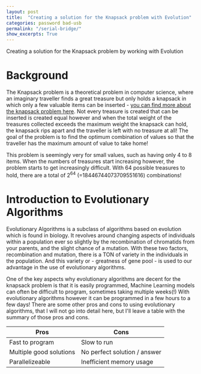 ```yaml
---
layout: post
title:  "Creating a solution for the Knapsack problem with Evolution"
categories: password bad-usb
permalink: "/serial-bridge/"
show_excerpts: True
---
```


Creating a solution for the Knapsack problem by working with Evolution

# Background
The Knapsack problem is a theoretical problem in computer science, where an imaginary traveller finds a great treasure but only holds a knapsack in which only a few valuable items can be inserted - [you can find more about the knapsack problem here](https://en.wikipedia.org/wiki/Knapsack_problem).
Not every treasure is created that can be inserted is created equal however and when the total weight of the treasures collected exceeds the maximum weight the knapsack can hold, the knapsack rips apart and the traveller is left with no treasure at all!
The goal of the problem is to find the optimum combination of values so that the traveller has the maximum amount of value to take home!

This problem is seemingly very for small values, such as having only 4 to 8 items. When the numbers of treasures start increasing however, the problem starts to get increasingly difficult. With 64 possible treasures to hold, there are a total of 2<sup>64</sup> (=18446744073709551616) combinations!


# Introduction to Evolutionary Algorithms
Evolutionary Algorithms is a subclass of algorithms based on evolution which is found in biology. It revolves around changing aspects of individuals within a population ever so slightly by the recombination of chromatids from your parents, and the slight chance of a mutation. With these two factors, recombination and mutation, there is a TON of variety in the individuals in the population. And this variety or - greatness of gene pool - is used to our advantage in the use of evolutionary algorithms.

One of the key aspects why evolutionary algorithms are decent for the knapsack problem is that it is easily programmed, Machine Learning models can often be difficult to program, sometimes taking multiple weeks(!) With evolutionary algorithms however it can be programmed in a few hours to a few days! There are some other pros and cons to using evolutionary algorithms, that I will not go into detail here, but I'll leave a table with the summary of those pros and cons.

| Pros | Cons |
|------|------|
| Fast to program | Slow to run |
| Multiple good solutions | No perfect solution / answer |
| Parallelizeable | Inefficient memory usage |


